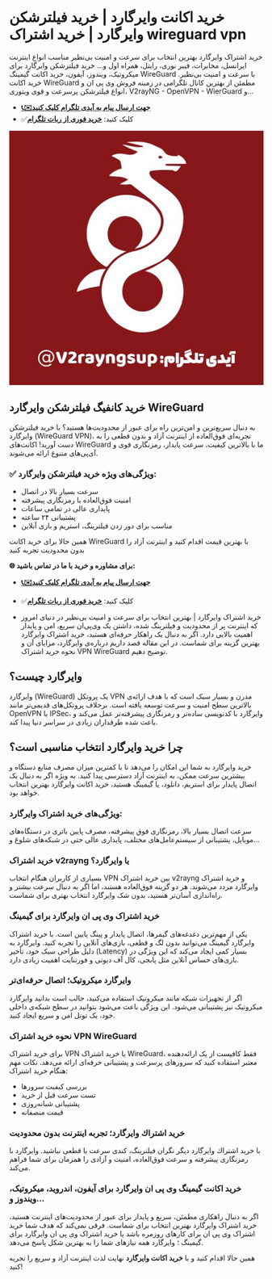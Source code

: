 # خرید اکانت وایرگارد | خرید فیلترشکن وایرگارد | خرید اشتراک wireguard vpn
خرید اشتراک وایرگارد بهترین انتخاب برای سرعت و امنیت بی‌نظیر مناسب انواع اینترنت ایرانسل، مخابرات، فیبر نوری، رایتل، همراه اول و... خرید فیلترشکن وایرگارد برای میکروتیک، ویندوز، آیفون، خرید اکانت گیمینگ WireGuard با سرعت و امنیت بی‌نظیر. خرید اکانت WireGuard مطمئن از بهترین کانال تلگرامی در زمینه فروش وی پی ان و انواع فیلترشکن پرسرعت و قوی ویتوری، V2rayNG - OpenVPN - WierGuard و...
- [**📞✉️جهت ارسال پیام به آیدی تلگرام کلیک کنید**](https://t.me/v2rayngsup)
- ✅کلیک کنید: [**خرید فوری از ربات تلگرام**](https://t.me/v2rayng_gptbot)

![خرید اکانت وایرگارد | خرید فیلترشکن وایرگارد | خرید اشتراک wireguard vpn](https://raw.githubusercontent.com/wireguard1/wireguard-vpn/refs/heads/main/%D8%AE%D8%B1%DB%8C%D8%AF%20%D9%81%DB%8C%D9%84%D8%AA%D8%B1%D8%B4%DA%A9%D9%86%20%D9%88%D8%A7%DB%8C%D8%B1%DA%AF%D8%A7%D8%B1%D8%AF.jpg)
## خرید کانفیگ فیلترشکن وایرگارد WireGuard
به دنبال سریع‌ترین و امن‌ترین راه برای عبور از محدودیت‌ها هستید؟ با خرید فیلترشکن وایرگارد (WireGuard VPN)، تجربه‌ای فوق‌العاده از اینترنت آزاد و بدون قطعی را به دست آورید!
اکانت‌های WireGuard ما با بالاترین کیفیت، سرعت پایدار، رمزنگاری قوی و آی‌پی‌های متنوع ارائه می‌شوند.

### ✅ ویژگی‌های ویژه خرید فیلترشکن وایرگارد:

- سرعت بسیار بالا در اتصال
- امنیت فوق‌العاده با رمزنگاری پیشرفته
- پایداری عالی در تمامی ساعات
- پشتیبانی ۲۴ ساعته
- مناسب برای دور زدن فیلترینگ، استریم و بازی آنلاین

همین حالا برای خرید اکانت WireGuard با بهترین قیمت اقدام کنید و اینترنت آزاد را بدون محدودیت تجربه کنید

**🌐 برای مشاوره و خرید با ما در تماس باشید:**
- [**📞✉️جهت ارسال پیام به آیدی تلگرام کلیک کنید**](https://t.me/v2rayngsup)
- ✅کلیک کنید: [**خرید فوری از ربات تلگرام**](https://t.me/v2rayng_gptbot)

- خرید اشتراک وایرگارد | بهترین انتخاب برای سرعت و امنیت بی‌نظیر
در دنیای امروز که اینترنت پر از محدودیت و فیلترینگ شده، داشتن یک وی‌پی‌ان سریع، امن و پایدار اهمیت بالایی دارد. اگر به دنبال یک راهکار حرفه‌ای هستید، خرید اشتراک وایرگارد بهترین گزینه برای شماست. در این مقاله قصد داریم درباره‌ی وایرگارد، مزایای آن و نحوه خرید اشتراک VPN WireGuard توضیح دهیم.

## وایرگارد چیست؟
وایرگارد (WireGuard) یک پروتکل VPN مدرن و بسیار سبک است که با هدف ارائه‌ی بالاترین سطح امنیت و سرعت توسعه یافته است. برخلاف پروتکل‌های قدیمی‌تر مانند OpenVPN یا IPSec، وایرگارد با کدنویسی ساده‌تر و رمزنگاری پیشرفته‌تر عمل می‌کند و باعث شده طرفداران زیادی در سراسر دنیا پیدا کند.

## چرا خرید وایرگارد انتخاب مناسبی است؟
خرید وایرگارد به شما این امکان را می‌دهد تا با کمترین میزان مصرف منابع دستگاه و بیشترین سرعت ممکن، به اینترنت آزاد دسترسی پیدا کنید. به ویژه اگر به دنبال یک اتصال پایدار برای استریم، دانلود، یا گیمینگ هستید، خرید اکانت وایرگارد بهترین انتخاب خواهد بود.

### ویژگی‌های خرید اشتراک وایرگارد:
سرعت اتصال بسیار بالا، رمزنگاری فوق پیشرفته، مصرف پایین باتری در دستگاه‌های موبایل، پشتیبانی از سیستم‌عامل‌های مختلف، پایداری عالی حتی در شبکه‌های شلوغ و...

### خرید اشتراک v2rayng یا وایرگارد؟
بسیاری از کاربران هنگام انتخاب VPN بین خرید اشتراک v2rayng و خرید اشتراک وایرگارد مردد می‌شوند. هر دو گزینه فوق‌العاده هستند، اما اگر به دنبال سرعت بیشتر و راه‌اندازی آسان‌تر هستید، بدون شک وایرگارد انتخاب بهتری برای شماست.

### خرید اشتراک وی پی ان وایرگارد برای گیمینگ
یکی از مهم‌ترین دغدغه‌های گیمرها، اتصال پایدار و پینگ پایین است. با خرید اشتراک وایرگارد گیمینگ می‌توانید بدون لگ و قطعی، بازی‌های آنلاین را تجربه کنید. وایرگارد به دلیل طراحی سبک خود، تأخیر (Latency) بسیار کمی ایجاد می‌کند که این ویژگی در بازی‌های حساس آنلاین مثل پابجی، کال آف دیوتی و فورتنایت اهمیت زیادی دارد.

### وایرگارد میکروتیک؛ اتصال حرفه‌ای‌تر
اگر از تجهیزات شبکه مانند میکروتیک استفاده می‌کنید، جالب است بدانید وایرگارد میکروتیک نیز پشتیبانی می‌شود. این ویژگی باعث می‌شود بتوانید در سطح شبکه‌ی داخلی خود، یک تونل امن و سریع ایجاد کنید.

### نحوه خرید اشتراک VPN WireGuard
برای خرید اشتراک VPN یا خرید اشتراک WireGuard، فقط کافیست از یک ارائه‌دهنده معتبر استفاده کنید که سرورهای پرسرعت و پشتیبانی حرفه‌ای ارائه می‌دهد.
نکات مهم هنگام خرید اشتراک:

- بررسی کیفیت سرورها
- تست سرعت قبل از خرید
- پشتیبانی شبانه‌روزی
- قیمت منصفانه

### خريد اشتراك وايرگارد؛ تجربه اینترنت بدون محدودیت
با خريد اشتراك وايرگارد دیگر نگران فیلترینگ، کندی سرعت یا قطعی نباشید. وایرگارد با رمزنگاری پیشرفته و سرعت فوق‌العاده، امنیت و آزادی را همزمان برای شما فراهم می‌کند.

### خرید اکانت گیمینگ وی پی ان وایرگارد برای آیفون، اندروید، میکروتیک، ویندوز و...
اگر به دنبال راهکاری مطمئن، سریع و پایدار برای عبور از محدودیت‌های اینترنت هستید، خرید اشتراک وایرگارد بهترین انتخاب برای شماست. فرقی نمی‌کند که هدف شما خرید اشتراک وی پی ان برای کارهای روزمره باشد یا خرید اشتراک وی پی ان وایرگارد برای گیمینگ ؛ وایرگارد همه نیازهای شما را به بهترین شکل پاسخ می‌دهد.

همین حالا اقدام کنید و با **خرید اکانت وایرگارد** نهایت لذت اینترنت آزاد و سریع را تجربه کنید!
